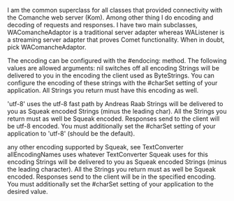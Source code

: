 I am the common superclass for all classes that provided connectivity with the Comanche web server (Kom). Among other thing I do encoding and decoding of requests and responses. I have two main subclasses, WAComancheAdaptor is a traditional server adapter whereas WAListener is a streaming server adapter that proves Comet functionality. When in doubt, pick WAComancheAdaptor.

The encoding can be configured with the #endocing: method. The following values are allowed arguments:
nil
	switches off all encoding
	Strings will be delivered to you in the encoding the client used as ByteStrings. You can configure the encoding of these strings with the #charSet setting of your application. All Strings you return must have this encoding as well.
	
'utf-8'
	uses the utf-8 fast path by Andreas Raab
	Strings will be delivered to you as Squeak encoded Strings (minus the leading char). All the Strings you return must as well be Squeak encoded. Responses send to the client will be utf-8 encoded. You must additionally set the #charSet setting of your application to 'utf-8' (should be the default).
	
any other encoding supported by Squeak, see TextConverter allEncodingNames
	uses whatever TextConverter Squeak uses for this encoding
	Strings will be delivered to you as Squeak encoded Strings (minus the leading character). All the Strings you return must as well be Squeak encoded. Responses send to the client will be in the specified encoding. You must additionally set the #charSet setting of your application to the desired value.